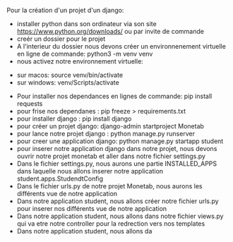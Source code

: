 Pour la création d'un projet d'un django:

-  installer python dans son ordinateur via son site https://www.python.org/downloads/ ou par invite de commande
-  creér un dossier pour le projet
-  A l'interieur du dossier nous devons créer un environnenement virtuelle en ligne de commande: python3 -m venv venv
-  nous activez notre environnement virtuelle:
  * sur macos: source venv/bin/activate
  * sur windows: venv/Scripts/activate
-  Pour installer nos dependances en lignes de commande: pip install requests
-  pour frise nos dependanes : pip freeze > requirements.txt
-  pour installer django : pip install django
-  pour créer un projet django: django-admin startproject Monetab
-   pour lance notre projet django : python manage.py runserver
-  pour creer une application django: python manage.py startapp student
-   pour inserer notre application django dans notre projet, nous devons ouvrir notre projet monetab et aller dans notre fichier settings.py
-  Dans le fichier settings.py, nous aurons une partie INSTALLED_APPS dans laquelle nous allons inserer notre application student.apps.StudendtConfig
-  Dans le fichier urls.py de notre projet Monetab, nous aurons les différents vue de notre application
-  Dans notre application student, nous allons créer notre fichier urls.py pour inserer nos différents vue de notre application
-  Dans notre application student, nous allons dans notre fichier views.py qui va etre notre controller pour la redrection vers nos templates
-  Dans notre application student, nous allons da 
